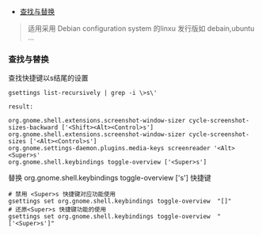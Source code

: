 - [查找与替换](#查找与替换)
<!-- ## ubuntu 如何查询某个快捷键被使用及如何禁用或修改  -->
> 适用采用 Debian configuration system 的linxu 发行版如 debain,ubuntu ...
### 查找与替换
查找快捷键以s结尾的设置
```shell
gsettings list-recursively | grep -i \>s\'

result:

org.gnome.shell.extensions.screenshot-window-sizer cycle-screenshot-sizes-backward ['<Shift><Alt><Control>s']
org.gnome.shell.extensions.screenshot-window-sizer cycle-screenshot-sizes ['<Alt><Control>s']
org.gnome.settings-daemon.plugins.media-keys screenreader '<Alt><Super>s'
org.gnome.shell.keybindings toggle-overview ['<Super>s']
```
替换 org.gnome.shell.keybindings toggle-overview ['<Super>s'] 快捷键

```shell
# 禁用 <Super>s 快捷键对应功能使用
gsettings set org.gnome.shell.keybindings toggle-overview  "[]" 
# 还原<Super>s 快捷键功能的使用
gsettings set org.gnome.shell.keybindings toggle-overview  "['<Super>s']" 
```
